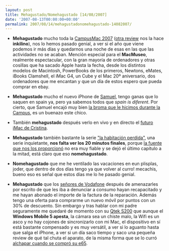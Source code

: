 ```yaml
---
layout: post
title: Mehagustado/Nomehagustado [14/08/2007]
date: '2007-08-13T00:00:00+00:00'
permalink: 2007/08/14/mehagustadonomehagustado-14082007/
---
```

- <strong>Mehagustado</strong> mucho toda la <a href="http://cuatrodoce.com/?p=462">CampusMac 2007</a> (<a href="http://www.inkilino.com/2007/08/13/resumen-de-la-campus-mac-2007/">otra review</a> nos la hace <strong>inkilino</strong>), nos lo hemos pasado genial, a ver si el año que viene podemos ir más días y quedarnos una noche de esas en las que las actividades no se acaban. Mención especial para el <strong>MacMuseo</strong>, realmente espectacular, con la gran mayoría de ordenadores y otras cosillas que ha sacado Apple hasta la fecha, desde los distintos modelos de Macintosh, PowerBooks de los primeros, Newtons, eMates, iBooks Clamshell, el iMac G4, un Cube y el Mac 20º aniversario, dos ordenadores que me encantan y que un día de estos espero que pueda comprar en ebay.

- <strong>Mehagustado</strong> mucho el nuevo iPhone de <a href="http://sopmacsl.com">Samuel</a>, tengo ganas que lo saquen en spain ya, pero ya sabemos todos que <em>spain is diferent</em>. Por cierto, que Samuel encajó muy bien <a href="http://sopmacsl.com/?p=1114">la broma que le hicimos durante la Campus</a>, es un buenazo este chico.

- También <strong>mehagustado</strong> después verlo en vivo y en directo el <a href="http://childrenatyourfeet.com/2007/08/11/mi-imac/">futuro iMac de Cristina</a>.

- <strong>Mehagustado</strong> también bastante la serie <a href="http://www.imdb.com/title/tt0830361/">"la habitación perdida"</a>, una serie inquietante, <strong>nos falta ver los 20 minutos finales</strong>, porque <a href="http://cuatrodoce.com">la fuente que nos los proporcionó</a> no era muy fiable y se dejó el último capítulo a la mitad, está claro que eso <strong>nomehagustado</strong>.

- <strong>Nomehagustado</strong> que me he ventilado las vacaciones en eun plisplas, joder, que dentro de dos días tengo ya que volver al curro! mecachis, bueno eso es señal que estos días me lo he pasado genial.

- <strong>Mehagustado</strong> que los <a href="http://resistancefutile.com/2007/08/06/mi-vodafone-me-tima/">señores de Vodafone</a> después de amenazarles por escrito de que les iba a denunciar a consumo hayan recapacitado y me hayan abonado el importe de la factura de la reparación. Además tengo una oferta para comprarme un nuevo móvil por puntos con un 30% de descuento. Sin embargo y tras hablar con mi padre seguramente me quedaré de momento con su <a href="http://www.qtek.es/producto.asp?id=155">Qtek S200</a> que aunque el <strong>Windows Mobile 5 apesta</strong>, la cámara sea un chiste malo, la Wifi es un asco y no hay cojones de sincronizarlo con mi Mac, el dispositivo en sí está bastante compensado y es muy versátil, a ver si lo aguanto hasta que salga el iPhone, a ver si un día saco tiempo y saco una pequeña review de qué tal chuta el aparato, de la misma forma que se lo curró <a href="http://www.alchapar.com/?p=336">alchapar cuando se compró su e65</a>.
